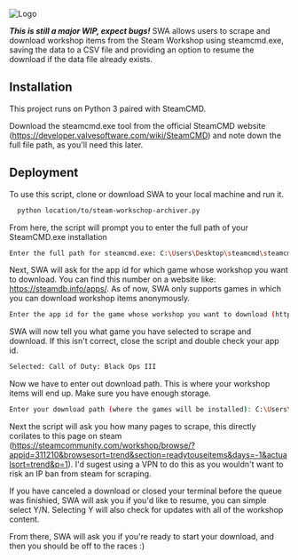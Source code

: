 
![Logo](https://i.imgur.com/Oawmq1d.jpeg
)




***This is still a major WIP, expect bugs!*** SWA allows users to scrape and download workshop items from the Steam Workshop using steamcmd.exe, saving the data to a CSV file and providing an option to resume the download if the data file already exists.


## Installation

This project runs on Python 3 paired with SteamCMD.

Download the steamcmd.exe tool from the official SteamCMD website (https://developer.valvesoftware.com/wiki/SteamCMD) and note down the full file path, as you'll need this later.


## Deployment

To use this script, clone or download SWA to your local machine and run it.

```bash
  python location/to/steam-workschop-archiver.py
```
From here, the script will prompt you to enter the full path of your SteamCMD.exe installation

```bash
Enter the full path for steamcmd.exe: C:\Users\Desktop\steamcmd\steamcmd.exe
```
Next, SWA will ask for the app id for which game whose workshop you want to download. You can find this number on a website like: https://steamdb.info/apps/. As of now, SWA only supports games in which you can download workshop items anonymously.
```bash
Enter the app id for the game whose workshop you want to download (https://steamdb.info/apps/): 311210
```
SWA will now tell you what game you have selected to scrape and download. If this isn't correct, close the script and double check your app id.
```bash
Selected: Call of Duty: Black Ops III
```
Now we have to enter out download path. This is where your workshop items will end up. Make sure you have enough storage.
```bash
Enter your download path (where the games will be installed): C:\Users\Desktop\workshop\downloads
```
Next the script will ask you how many pages to scrape, this directly corilates to this page on steam (https://steamcommunity.com/workshop/browse/?appid=311210&browsesort=trend&section=readytouseitems&days=-1&actualsort=trend&p=1). I'd sugest using a VPN to do this as you wouldn't want to risk an IP ban from steam for scraping.

If you have canceled a download or closed your terminal before the queue was finishied, SWA will ask you if you'd like to resume, you can simple select Y/N. Selecting Y will also check for updates with all of the workshop content.

From there, SWA will ask you if you're ready to start your download, and then you should be off to the races :)